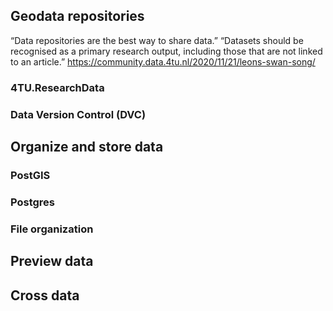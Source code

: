 ## Geodata repositories 

“Data repositories are the best way to share data.” “Datasets should be recognised as a primary research output, including those that are not linked to an article.” [](Link)https://community.data.4tu.nl/2020/11/21/leons-swan-song/

### 4TU.ResearchData


### Data Version Control (DVC)

## Organize and store data 

### PostGIS

### Postgres

### File organization

## Preview data

## Cross data
